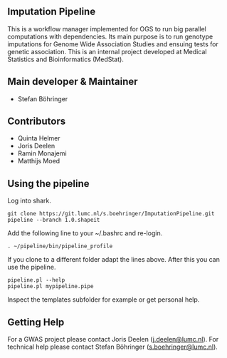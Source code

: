 Imputation Pipeline
-------------------------------
This is a workflow manager implemented for OGS to run big parallel computations with dependencies. Its main purpose is to run genotype imputations for Genome Wide Association Studies and ensuing tests for genetic association.
This is an internal project developed at Medical Statistics and Bioinformatics (MedStat).

## Main developer & Maintainer
 * Stefan Böhringer

## Contributors

 * Quinta Helmer
 * Joris Deelen
 * Ramin Monajemi
 * Matthijs Moed

Using the pipeline
--------------------

Log into shark.
```
git clone https://git.lumc.nl/s.boehringer/ImputationPipeline.git pipeline --branch 1.0.shapeit
```

Add the following line to your ~/.bashrc and re-login.

```
. ~/pipeline/bin/pipeline_profile
```

If you clone to a different folder adapt the lines above. After this you can use the pipeline. 
```
pipeline.pl --help
pipeline.pl mypipeline.pipe
```
Inspect the templates subfolder for example or get personal help.


Getting Help
--------------------

For a GWAS project please contact Joris Deelen (j.deelen@lumc.nl).
For technical help please contact Stefan Böhringer (s.boehringer@lumc.nl).